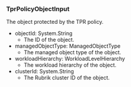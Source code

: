 ### TprPolicyObjectInput
The object protected by the TPR policy.

- objectId: System.String
  - The ID of the object.
- managedObjectType: ManagedObjectType
  - The managed object type of the object.
- workloadHierarchy: WorkloadLevelHierarchy
  - The workload hierarchy of the object.
- clusterId: System.String
  - The Rubrik cluster ID of the object.
